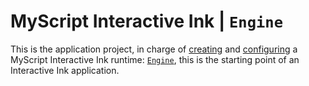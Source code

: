 MyScript Interactive Ink | `Engine`
===================================

This is the application project, in charge of [creating](App.xaml.cs#L26) and [configuring](App.xaml.cs#L27) a MyScript Interactive Ink runtime: [`Engine`](https://developer.myscript.com/docs/interactive-ink/1.4/windows/fundamentals/interactive-ink-runtime/), this is the starting point of an Interactive Ink application.
